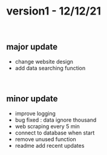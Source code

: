 # version1 - 12/12/21 #
<br> 

## major update ##
- change website design 
- add data searching function


<br> 

## minor update ##
- improve logging 
- bug fixed : data ignore thousand 
- web scraping every 5 min 
- connect to database when start 
- remove unused function 
- readme add recent updates